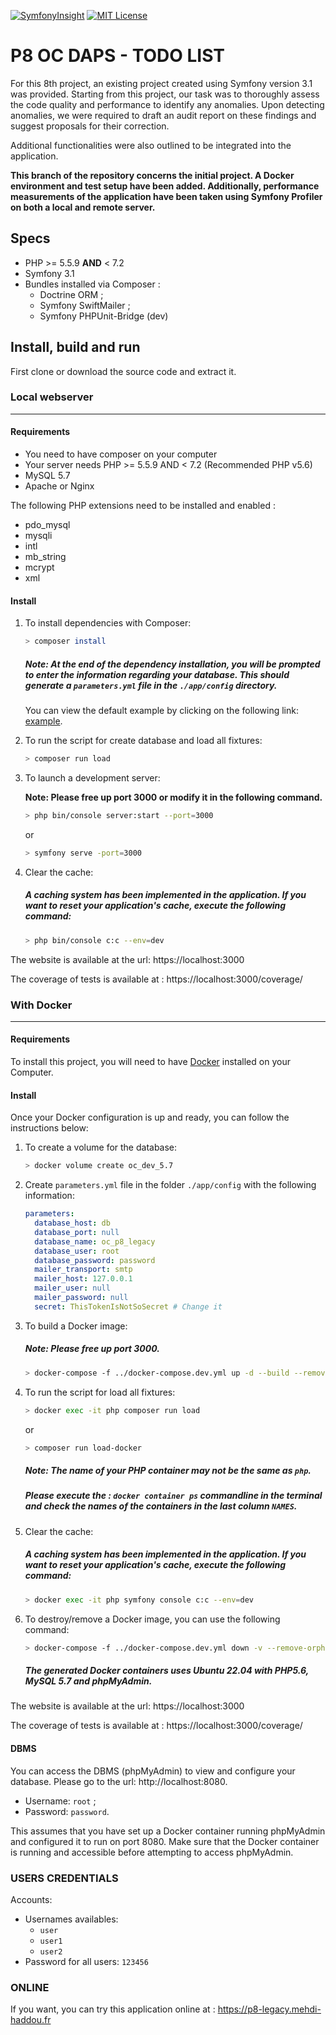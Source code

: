 [![SymfonyInsight](https://insight.symfony.com/projects/a2311a3f-727c-44e4-a805-e13a7f6eeb82/mini.svg)](https://insight.symfony.com/projects/a2311a3f-727c-44e4-a805-e13a7f6eeb82) [![MIT License](https://img.shields.io/badge/License-MIT-green.svg)](https://choosealicense.com/licenses/mit/)

# P8 OC DAPS - TODO LIST

For this 8th project, an existing project created using Symfony version 3.1 was provided. Starting from this project, our task was to thoroughly assess the code quality and performance to identify any anomalies. Upon detecting anomalies, we were required to draft an audit report on these findings and suggest proposals for their correction.

Additional functionalities were also outlined to be integrated into the application.

**This branch of the repository concerns the initial project. A Docker environment and test setup have been added. Additionally, performance measurements of the application have been taken using Symfony Profiler on both a local and remote server.**

## Specs

* PHP >= 5.5.9 **AND** < 7.2
* Symfony 3.1
* Bundles installed via Composer :
    * Doctrine ORM ;
    * Symfony SwiftMailer ;
    * Symfony PHPUnit-Bridge (dev)

## Install, build and run

First clone or download the source code and extract it.

### Local webserver
___
#### Requirements
- You need to have composer on your computer
- Your server needs PHP >= 5.5.9 AND < 7.2 (Recommended PHP v5.6)
- MySQL 5.7
- Apache or Nginx

The following PHP extensions need to be installed and enabled :
- pdo_mysql
- mysqli
- intl
- mb_string
- mcrypt
- xml

#### Install

1. To install dependencies with Composer:

    ```bash
    > composer install
    ```
   
    ##### Note: At the end of the dependency installation, you will be prompted to enter the information regarding your database. This should generate a `parameters.yml` file in the `./app/config` directory.

   You can view the default example by clicking on the following link: [example](https://github.com/MH-DevApp/OC_Projet_8/blob/V3.1/app/config/parameters.yml.dist).


2. To run the script for create database and load all fixtures:

    ```bash
    > composer run load
    ```

5. To launch a development server:

   **Note: Please free up port 3000 or modify it in the following command.**

    ```bash
    > php bin/console server:start --port=3000
    ```

   or

   ```bash
   > symfony serve -port=3000
   ```

6. Clear the cache:

   ##### A caching system has been implemented in the application. If you want to reset your application's cache, execute the following command:

    ```bash
    > php bin/console c:c --env=dev
    ```

The website is available at the url: https://localhost:3000

The coverage of tests is available at : https://localhost:3000/coverage/

### With Docker
___
#### Requirements
To install this project, you will need to have [Docker](https://www.docker.com/) installed on your Computer.

#### Install

Once your Docker configuration is up and ready, you can follow the instructions below:

1. To create a volume for the database:

    ```bash
    > docker volume create oc_dev_5.7
    ```
   
2. Create `parameters.yml` file in the folder `./app/config` with the following information:

    ```yaml
    parameters:
      database_host: db
      database_port: null
      database_name: oc_p8_legacy
      database_user: root
      database_password: password
      mailer_transport: smtp
      mailer_host: 127.0.0.1
      mailer_user: null
      mailer_password: null
      secret: ThisTokenIsNotSoSecret # Change it
    ```

3. To build a Docker image:

   ##### Note: Please free up port 3000.

    ```bash
    > docker-compose -f ../docker-compose.dev.yml up -d --build --remove-orphans
    ```

4. To run the script for load all fixtures:

    ```bash
    > docker exec -it php composer run load
    ```
   
    or

    ```bash
   > composer run load-docker 
   ```

    ##### Note: The name of your PHP container may not be the same as `php`. 
    ##### Please execute the : `docker container ps` commandline in the terminal and check the names of the containers in the last column `NAMES`.

5. Clear the cache:

   ##### A caching system has been implemented in the application. If you want to reset your application's cache, execute the following command:

    ```bash
    > docker exec -it php symfony console c:c --env=dev
    ```

6. To destroy/remove a Docker image, you can use the following command:

    ```bash
    > docker-compose -f ../docker-compose.dev.yml down -v --remove-orphans
    ```
   ##### The generated Docker containers uses Ubuntu 22.04 with PHP5.6, MySQL 5.7 and phpMyAdmin.

The website is available at the url: https://localhost:3000

The coverage of tests is available at : https://localhost:3000/coverage/

#### DBMS

You can access the DBMS (phpMyAdmin) to view and configure your database. Please go to the url: http://localhost:8080.

- Username: `root` ;
- Password: `password`.

This assumes that you have set up a Docker container running phpMyAdmin and configured it to run on port 8080. Make sure that the Docker container is running and accessible before attempting to access phpMyAdmin.

### USERS CREDENTIALS

Accounts:
- Usernames availables: 
  - `user`
  - `user1`
  - `user2`
- Password for all users: `123456`

### ONLINE

If you want, you can try this application online at : https://p8-legacy.mehdi-haddou.fr